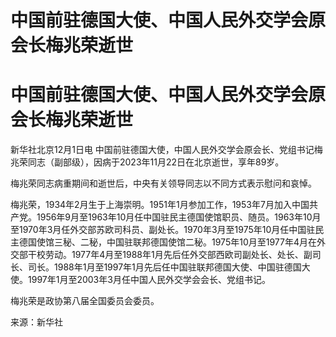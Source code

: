 # 中国前驻德国大使、中国人民外交学会原会长梅兆荣逝世

# 中国前驻德国大使、中国人民外交学会原会长梅兆荣逝世

新华社北京12月1日电 中国前驻德国大使，中国人民外交学会原会长、党组书记梅兆荣同志（副部级），因病于2023年11月22日在北京逝世，享年89岁。

梅兆荣同志病重期间和逝世后，中央有关领导同志以不同方式表示慰问和哀悼。

梅兆荣，1934年2月生于上海崇明。1951年1月参加工作，1953年7月加入中国共产党。1956年9月至1963年10月任中国驻民主德国使馆职员、随员。1963年10月至1970年3月任外交部苏欧司科员、副处长。1970年3月至1975年10月任中国驻民主德国使馆三秘、二秘，中国驻联邦德国使馆二秘。1975年10月至1977年4月在外交部干校劳动。1977年4月至1988年1月先后任外交部西欧司副处长、处长、副司长、司长。1988年1月至1997年1月先后任中国驻联邦德国大使、中国驻德国大使。1997年1月至2003年3月任中国人民外交学会会长、党组书记。

梅兆荣是政协第八届全国委员会委员。

来源：新华社

